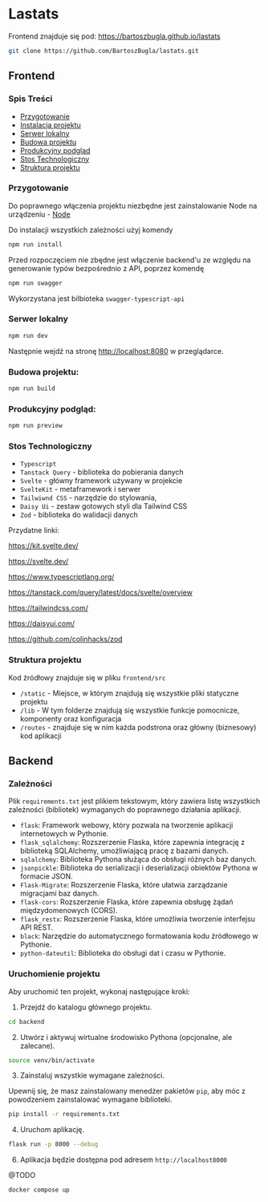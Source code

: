 # Lastats
Frontend znajduje się pod: 
https://bartoszbugla.github.io/lastats

```bash
git clone https://github.com/BartoszBugla/lastats.git
```

## Frontend
### Spis Treści

- [Przygotowanie](#przygotowanie)
- [Instalacja projektu](#instalacja-projektu)
- [Serwer lokalny](#serwer-lokalny)
- [Budowa projektu](#budowa-projektu)
- [Produkcyjny podgląd](#produkcyjny-podgląd)
- [Stos Technologiczny](#stos-technologiczny)
- [Struktura projektu ](#struktura-projektu)



### Przygotowanie

Do poprawnego włączenia projektu niezbędne jest zainstalowanie Node na urządzeniu - [Node](https://nodejs.org/en)

Do instalacji wszystkich zależności użyj komendy
```bash
npm run install
```

Przed rozpoczęciem nie zbędne jest włączenie backend'u ze względu na generowanie typów bezpośrednio z API, poprzez komendę
```bash
npm run swagger
```
Wykorzystana jest bilbioteka `swagger-typescript-api`
### Serwer lokalny 

```bash
npm run dev
```

Następnie wejdź na stronę [http://localhost:8080](http://localhost:8080) w przeglądarce.

### Budowa projektu:

```bash
npm run build
```

### Produkcyjny podgląd:

```bash
npm run preview
```

### Stos Technologiczny


- `Typescript`
- `Tanstack Query` - biblioteka do pobierania danych
- `Svelte` - główny framework używany w projekcie 
- `SvelteKit` - metaframework i serwer
- `Tailwiwnd CSS`  - narzędzie do stylowania, 
- `Daisy Ui` - zestaw gotowych styli dla Tailwind CSS
- `Zod` - biblioteka do walidacji danych

Przydatne linki:

https://kit.svelte.dev/

https://svelte.dev/

https://www.typescriptlang.org/

https://tanstack.com/query/latest/docs/svelte/overview

https://tailwindcss.com/

https://daisyui.com/

https://github.com/colinhacks/zod

### Struktura projektu 

Kod źródłowy znajduje się w pliku `frontend/src`

- `/static` - Miejsce, w którym znajdują się wszystkie pliki statyczne projektu
- `/lib` - W tym folderze znajdują się wszystkie funkcje pomocnicze, komponenty oraz konfiguracja
- `/routes` - znajduje się w nim każda podstrona oraz główny (biznesowy) kod aplikacji

## Backend

### Zależności

Plik `requirements.txt` jest plikiem tekstowym, który zawiera listę wszystkich zależności (bibliotek) wymaganych do poprawnego działania aplikacji.

- `flask`: Framework webowy, który pozwala na tworzenie aplikacji internetowych w Pythonie.
- `flask_sqlalchemy`: Rozszerzenie Flaska, które zapewnia integrację z biblioteką SQLAlchemy, umożliwiającą pracę z bazami danych.
- `sqlalchemy`: Biblioteka Pythona służąca do obsługi różnych baz danych.
- `jsonpickle`: Biblioteka do serializacji i deserializacji obiektów Pythona w formacie JSON.
- `Flask-Migrate`: Rozszerzenie Flaska, które ułatwia zarządzanie migracjami baz danych.
- `flask-cors`: Rozszerzenie Flaska, które zapewnia obsługę żądań międzydomenowych (CORS).
- `flask_restx`: Rozszerzenie Flaska, które umożliwia tworzenie interfejsu API REST.
- `black`: Narzędzie do automatycznego formatowania kodu źródłowego w Pythonie.
- `python-dateutil`: Biblioteka do obsługi dat i czasu w Pythonie.
### Uruchomienie projektu

Aby uruchomić ten projekt, wykonaj następujące kroki:

1. Przejdź do katalogu głównego projektu.

```bash
cd backend
```

2. Utwórz i aktywuj wirtualne środowisko Pythona (opcjonalne, ale zalecane).

```bash
source venv/bin/activate
```

3. Zainstaluj wszystkie wymagane zależności.

Upewnij się, że masz zainstalowany menedżer pakietów `pip`, aby móc z powodzeniem zainstalować wymagane biblioteki.

```bash
pip install -r requirements.txt
```

4. Uruchom aplikację.

```bash
flask run -p 8000 --debug
```

6. Aplikacja będzie dostępna pod adresem `http://localhost8000`


@TODO
```console
docker compose up
```


